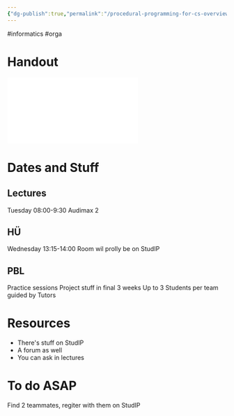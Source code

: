```yaml
---
{"dg-publish":true,"permalink":"/procedural-programming-for-cs-overview/"}
---
```


#informatics #orga
# Handout
![ppi-handout_00.pdf](/img/user/Attachments/ppi-handout_00.pdf)

# Dates and Stuff
## Lectures
Tuesday 08:00-9:30
Audimax 2
## HÜ
Wednesday 13:15-14:00
Room wil prolly be on StudIP
## PBL
Practice sessions
Project stuff in final 3 weeks
Up to 3 Students per team
guided by Tutors
# Resources
- There's stuff on StudIP
- A forum as well
- You can ask in lectures

# To do ASAP
Find 2 teammates, regiter with them on StudIP

